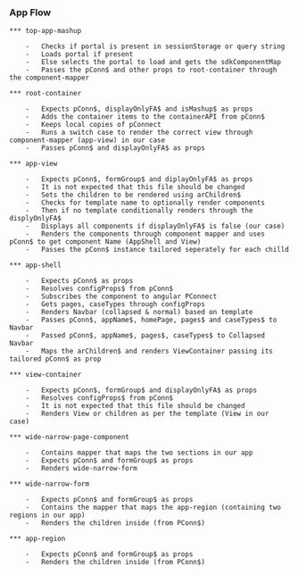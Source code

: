 ### App Flow

    *** top-app-mashup

        -   Checks if portal is present in sessionStorage or query string
        -   Loads portal if present
        -   Else selects the portal to load and gets the sdkComponentMap
        -   Passes the pConn$ and other props to root-container through the component-mapper

    *** root-container

        -   Expects pConn$, displayOnlyFA$ and isMashup$ as props
        -   Adds the container items to the containerAPI from pConn$
        -   Keeps local copies of pConnect
        -   Runs a switch case to render the correct view through component-mapper (app-view) in our case
        -   Passes pConn$ and displayOnlyFA$ as props

    *** app-view

        -   Expects pConn$, formGroup$ and diplayOnlyFA$ as props
        -   It is not expected that this file should be changed
        -   Sets the children to be rendered using arChildren$
        -   Checks for template name to optionally render components
        -   Then if no template conditionally renders through the displyOnlyFA$
        -   Displays all components if displayOnlyFA$ is false (our case)
        -   Renders the components through component mapper and uses pConn$ to get component Name (AppShell and View)
        -   Passes the pConn$ instance tailored seperately for each chilld

    *** app-shell

        -   Expects pConn$ as props
        -   Resolves configProps$ from pConn$
        -   Subscribes the component to angular PConnect
        -   Gets pages, caseTypes through configProps
        -   Renders Navbar (collapsed & normal) based on template
        -   Passes pConn$, appName$, homePage, pages$ and caseTypes$ to Navbar
        -   Passed pConn$, appName$, pages$, caseTypes$ to Collapsed Navbar
        -   Maps the arChildren$ and renders ViewContainer passing its tailored pConn$ as prop

    *** view-container

        -   Expects pConn$, formGroup$ and displayOnlyFA$ as props
        -   Resolves configProps$ from pConn$
        -   It is not expected that this file should be changed
        -   Renders View or children as per the template (View in our case)

    *** wide-narrow-page-component

        -   Contains mapper that maps the two sections in our app
        -   Expects pConn$ and formGroup$ as props
        -   Renders wide-narrow-form

    *** wide-narrow-form

        -   Expects pConn$ and formGroup$ as props
        -   Contains the mapper that maps the app-region (containing two regions in our app)
        -   Renders the children inside (from PConn$)

    *** app-region

        -   Expects pConn$ and formGroup$ as props
        -   Renders the children inside (from PConn$)
